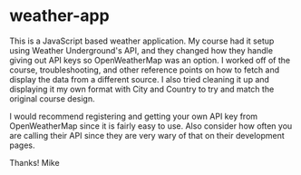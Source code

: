 # weather-app

This is a JavaScript based weather application. My course had it setup using Weather Underground's API, and they changed how they handle giving out API keys so OpenWeatherMap was an option. I worked off of the course, troubleshooting, and other reference points on how to fetch and display the data from a different source. I also tried cleaning it up and displaying it my own format with City and Country to try and match the original course design.

I would recommend registering and getting your own API key from OpenWeatherMap since it is fairly easy to use. Also consider how often you are calling their API since they are very wary of that on their development pages. 

Thanks!
Mike
